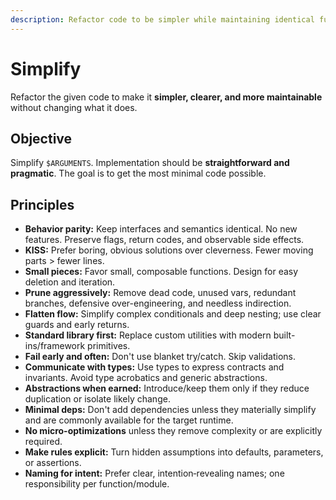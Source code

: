 ```yaml
---
description: Refactor code to be simpler while maintaining identical functionality
---
```


# Simplify

Refactor the given code to make it **simpler, clearer, and more maintainable** without changing what it does.

## Objective

Simplify `$ARGUMENTS`. Implementation should be **straightforward and pragmatic**. The goal is to get the most minimal code possible.

## Principles

- **Behavior parity:** Keep interfaces and semantics identical. No new features. Preserve flags, return codes, and observable side effects.
- **KISS:** Prefer boring, obvious solutions over cleverness. Fewer moving parts > fewer lines.
- **Small pieces:** Favor small, composable functions. Design for easy deletion and iteration.
- **Prune aggressively:** Remove dead code, unused vars, redundant branches, defensive over-engineering, and needless indirection.
- **Flatten flow:** Simplify complex conditionals and deep nesting; use clear guards and early returns.
- **Standard library first:** Replace custom utilities with modern built-ins/framework primitives.
- **Fail early and often:** Don't use blanket try/catch. Skip validations.
- **Communicate with types:** Use types to express contracts and invariants. Avoid type acrobatics and generic abstractions.
- **Abstractions when earned:** Introduce/keep them only if they reduce duplication or isolate likely change.
- **Minimal deps:** Don't add dependencies unless they materially simplify and are commonly available for the target runtime.
- **No micro-optimizations** unless they remove complexity or are explicitly required.
- **Make rules explicit:** Turn hidden assumptions into defaults, parameters, or assertions.
- **Naming for intent:** Prefer clear, intention‑revealing names; one responsibility per function/module.
